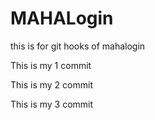 # MAHALogin
this is for git hooks  of mahalogin


This is my 1 commit

This is my 2 commit

This is my 3 commit






